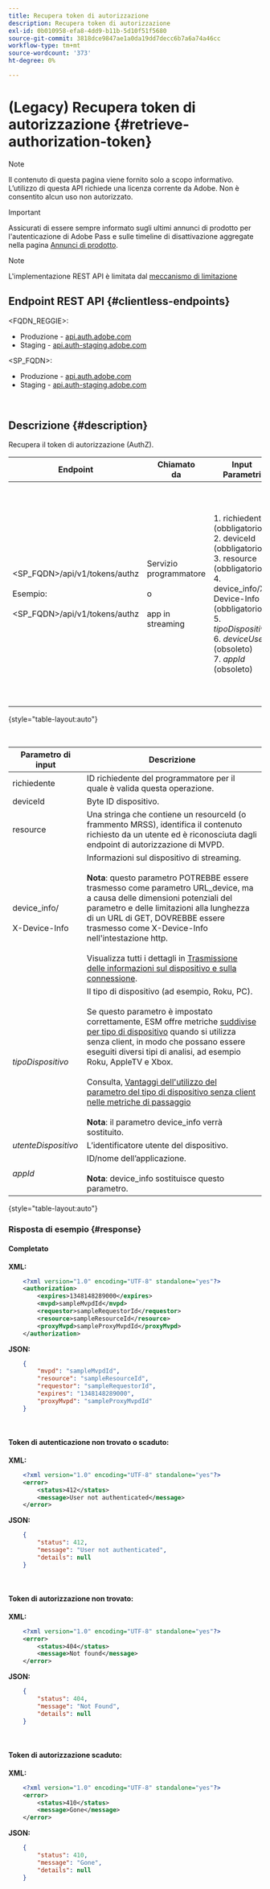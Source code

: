 ```yaml
---
title: Recupera token di autorizzazione
description: Recupera token di autorizzazione
exl-id: 0b010958-efa8-4dd9-b11b-5d10f51f5680
source-git-commit: 3818dce9847ae1a0da19dd7decc6b7a6a74a46cc
workflow-type: tm+mt
source-wordcount: '373'
ht-degree: 0%

---
```


# (Legacy) Recupera token di autorizzazione {#retrieve-authorization-token}

>[!NOTE]
>
>Il contenuto di questa pagina viene fornito solo a scopo informativo. L’utilizzo di questa API richiede una licenza corrente da Adobe. Non è consentito alcun uso non autorizzato.

>[!IMPORTANT]
>
> Assicurati di essere sempre informato sugli ultimi annunci di prodotto per l&#39;autenticazione di Adobe Pass e sulle timeline di disattivazione aggregate nella pagina [Annunci di prodotto](/help/authentication/product-announcements.md).

>[!NOTE]
>
> L&#39;implementazione REST API è limitata dal [meccanismo di limitazione](/help/authentication/integration-guide-programmers/throttling-mechanism.md)

## Endpoint REST API {#clientless-endpoints}

&lt;FQDN_REGGIE>:

* Produzione - [api.auth.adobe.com](http://api.auth.adobe.com/)
* Staging - [api.auth-staging.adobe.com](http://api.auth-staging.adobe.com/)

&lt;SP_FQDN>:

* Produzione - [api.auth.adobe.com](http://api.auth.adobe.com/)
* Staging - [api.auth-staging.adobe.com](http://api.auth-staging.adobe.com/)

</br>

## Descrizione {#description}

Recupera il token di autorizzazione (AuthZ).


| Endpoint | Chiamato </br> da | Input   </br>Parametri | Metodo HTTP </br> | Risposta | HTTP </br>Risposta |
| --- | --- | --- | --- | --- | --- |
| &lt;SP_FQDN>/api/v1/tokens/authz</br></br>Esempio:</br></br>&lt;SP_FQDN>/api/v1/tokens/authz | Servizio programmatore </br></br>o</br></br>app in streaming | 1. richiedente (obbligatorio)</br>2.  deviceId (obbligatorio)</br>3.  resource (obbligatorio)</br>4.  device_info/X-Device-Info (obbligatorio)</br>5.  _tipoDispositivo_</br> 6.  _deviceUser_ (obsoleto)</br>7.  _appId_ (obsoleto) | GET | 1. Operazione completata</br>2.  Token di autenticazione </br>    non trovato o scaduto:   </br>    XML che spiega il motivo </br>    token di autenticazione non trovato</br>3.  Token di autorizzazione </br>    non trovato: </br>    spiegazione XML</br>4.  Token di autorizzazione </br>    scaduto: </br>    Spiegazione XML | 200 - Operazione completata </br>412 - Nessuna AuthN</br></br>404 - Nessuna AuthZ</br></br>410 - AuthZ scaduta |

{style="table-layout:auto"}

</br>

| Parametro di input | Descrizione |
| --- | --- |
| richiedente | ID richiedente del programmatore per il quale è valida questa operazione. |
| deviceId | Byte ID dispositivo. |
| resource | Una stringa che contiene un resourceId (o frammento MRSS), identifica il contenuto richiesto da un utente ed è riconosciuta dagli endpoint di autorizzazione di MVPD. |
| device_info/</br></br>X-Device-Info | Informazioni sul dispositivo di streaming.</br></br>**Nota**: questo parametro POTREBBE essere trasmesso come parametro URL_device, ma a causa delle dimensioni potenziali del parametro e delle limitazioni alla lunghezza di un URL di GET, DOVREBBE essere trasmesso come X-Device-Info nell&#39;intestazione http. </br></br>Visualizza tutti i dettagli in [Trasmissione delle informazioni sul dispositivo e sulla connessione](/help/authentication/integration-guide-programmers/legacy/client-information/passing-client-information-device-connection-and-application.md). |
| _tipoDispositivo_ | Il tipo di dispositivo (ad esempio, Roku, PC).</br></br>Se questo parametro è impostato correttamente, ESM offre metriche [suddivise per tipo di dispositivo](/help/authentication/integration-guide-programmers/features-premium/esm/entitlement-service-monitoring-overview.md#clientless_device_type) quando si utilizza senza client, in modo che possano essere eseguiti diversi tipi di analisi, ad esempio Roku, AppleTV e Xbox.</br></br>Consulta, [Vantaggi dell&#39;utilizzo del parametro del tipo di dispositivo senza client nelle metriche di passaggio ](/help/authentication/integration-guide-programmers/legacy/notes-technical/benefits-of-using-the-clientless-devicetype-parameter-in-pass-metrics.md)</br></br>**Nota**: il parametro device_info verrà sostituito. |
| _utenteDispositivo_ | L’identificatore utente del dispositivo. |
| _appId_ | ID/nome dell’applicazione. </br></br>**Nota**: device_info sostituisce questo parametro. |

{style="table-layout:auto"}


### Risposta di esempio {#response}



#### Completato

**XML:**

```XML
    <?xml version="1.0" encoding="UTF-8" standalone="yes"?>
    <authorization>
        <expires>1348148289000</expires>
        <mvpd>sampleMvpdId</mvpd>
        <requestor>sampleRequestorId</requestor>
        <resource>sampleResourceId</resource>
        <proxyMvpd>sampleProxyMvpdId</proxyMvpd>
    </authorization>
```



**JSON:**

```JSON
    {
        "mvpd": "sampleMvpdId",
        "resource": "sampleResourceId",
        "requestor": "sampleRequestorId",
        "expires": "1348148289000",
        "proxyMvpd": "sampleProxyMvpdId"
    }
```

</br>


#### Token di autenticazione non trovato o scaduto:

**XML:**

```XML
    <?xml version="1.0" encoding="UTF-8" standalone="yes"?>
    <error>
        <status>412</status>
        <message>User not authenticated</message>
    </error>
```



**JSON:**

```JSON
    {
        "status": 412,
        "message": "User not authenticated",
        "details": null
    }
```

</br>


#### Token di autorizzazione non trovato:

**XML:**

```XML
    <?xml version="1.0" encoding="UTF-8" standalone="yes"?>
    <error>
        <status>404</status>
        <message>Not found</message>
    </error>
```



**JSON:**

```JSON
    {
        "status": 404,
        "message": "Not Found",
        "details": null
    }
```

</br>



#### Token di autorizzazione scaduto:

**XML:**

```XML
    <?xml version="1.0" encoding="UTF-8" standalone="yes"?>
    <error>
        <status>410</status>
        <message>Gone</message>
    </error>
```



**JSON:**

```JSON
    {
        "status": 410,
        "message": "Gone",
        "details": null
    }
```
